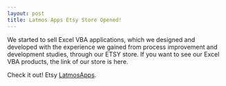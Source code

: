 ```yaml
---
layout: post
title: Latmos Apps Etsy Store Opened!
---
```


We started to sell Excel VBA applications, which we designed and developed with the experience we gained from process improvement and development studies, through our ETSY store. If you want to see our Excel VBA products, the link of our store is here.

Check it out! Etsy  [LatmosApps](https://www.etsy.com/shop/LatmosApps?ref=search_shop_redirect).